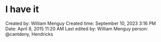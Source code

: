 # I have it

Created by: William Menguy
Created time: September 10, 2023 3:16 PM
Date: April 8, 2015 11:20 AM
Last edited by: William Menguy
person: @cantdeny, Hendricks